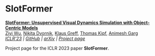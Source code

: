 # SlotFormer

[**SlotFormer: Unsupervised Visual Dynamics Simulation with Object-Centric Models**](https://slotformer.github.io/)<br/>
[Ziyi Wu](https://wuziyi616.github.io/),
[Nikita Dvornik](https://scholar.google.com/citations?user=UOLJQTIAAAAJ&hl=en),
[Klaus Greff](https://qwlouse.github.io/),
[Thomas Kipf](https://tkipf.github.io/),
[Animesh Garg](https://animesh.garg.tech/)<br/>
_[ICLR'23](https://openreview.net/forum?id=TFbwV6I0VLg) |
[GitHub](https://github.com/Wuziyi616/SlotFormer) |
[arXiv](https://arxiv.org/abs/2210.05861) |
[Project page](https://slotformer.github.io/)_

Project page for the ICLR 2023 paper **SlotFormer**.
